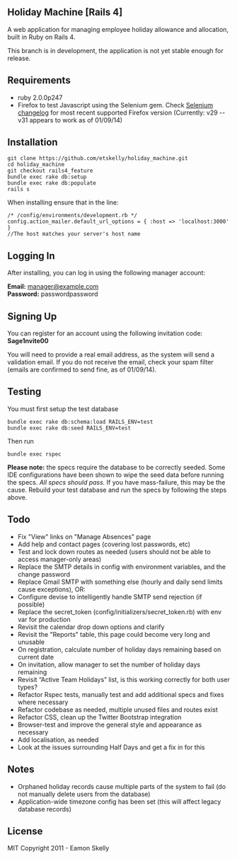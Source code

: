 Holiday Machine [Rails 4]
------------------

A web application for managing employee holiday allowance and allocation, built in Ruby on Rails 4.

This branch is in development, the application is not yet stable enough for release.


Requirements
-----------

* ruby 2.0.0p247
* Firefox to test Javascript using the Selenium gem. Check [Selenium changelog] for most recent supported Firefox version (Currently: v29  --v31 appears to work as of 01/09/14)


Installation
-------------------

```
git clone https://github.com/etskelly/holiday_machine.git
cd holiday_machine
git checkout rails4_feature
bundle exec rake db:setup
bundle exec rake db:populate
rails s
```
When installing ensure that in the line:

```
/* /config/environments/development.rb */
config.action_mailer.default_url_options = { :host => 'localhost:3000' }
//The host matches your server's host name
```


Logging In
-------------------

After installing, you can log in using the following manager account:

**Email:** manager@example.com  
**Password:** passwordpassword


Signing Up
-------------------

You can register for an account using the following invitation code:  
**Sage1nvite00**

You will need to provide a real email address, as the system will send a validation email. If you do not receive the email, check your spam filter (emails are confirmed to send fine, as of 01/09/14).


Testing
-------------------
You must first setup the test database
```
bundle exec rake db:schema:load RAILS_ENV=test
bundle exec rake db:seed RAILS_ENV=test
```
Then run
```
bundle exec rspec
```

**Please note:** the specs require the database to be correctly seeded. Some IDE configurations have been shown to wipe the seed data before running the specs. *All specs should pass.* If you have mass-failure, this may be the cause. Rebuild your test database and run the specs by following the steps above.


Todo 
-------------
* Fix "View" links on "Manage Absences" page
* Add help and contact pages (covering lost passwords, etc)
* Test and lock down routes as needed (users should not be able to access manager-only areas)
* Replace the SMTP details in config with environment variables, and the change password
* Replace Gmail SMTP with something else (hourly and daily send limits cause exceptions), OR:
* Configure devise to intelligently handle SMTP send rejection (if possible)
* Replace the secret_token (config/initializers/secret_token.rb) with env var for production
* Revisit the calendar drop down options and clarify
* Revisit the "Reports" table, this page could become very long and unusable
* On registration, calculate number of holiday days remaining based on current date
* On invitation, allow manager to set the number of holiday days remaining
* Revisit “Active Team Holidays” list, is this working correctly for both user types?
* Refactor Rspec tests, manually test and add additional specs and fixes where necessary
* Refactor codebase as needed, multiple unused files and routes exist
* Refactor CSS, clean up the Twitter Bootstrap integration
* Browser-test and improve the general style and appearance as necessary
* Add localisation, as needed
* Look at the issues surrounding Half Days and get a fix in for this


Notes
-------------
* Orphaned holiday records cause multiple parts of the system to fail (do not manually delete users from the database)
* Application-wide timezone config has been set (this will affect legacy database records)


License
----

MIT Copyright 2011 - Eamon Skelly


[Selenium changelog]:http://selenium.googlecode.com/git/rb/CHANGES

